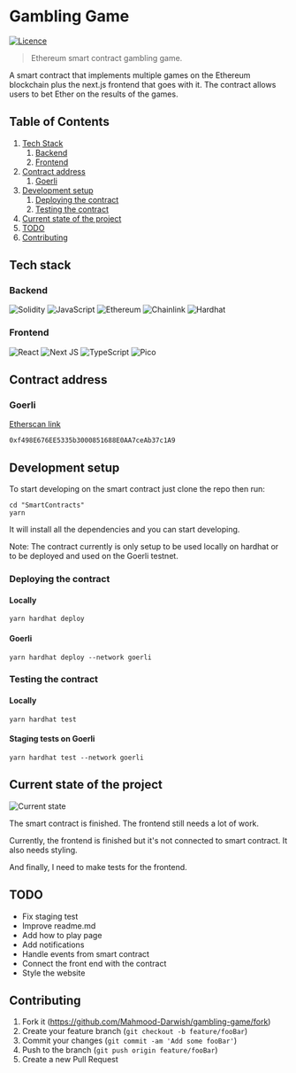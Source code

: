# Gambling Game

[![Licence](https://img.shields.io/github/license/Ileriayo/markdown-badges?style=plastic)](./LICENSE.md)

> Ethereum smart contract gambling game.

A smart contract that implements multiple games on the Ethereum blockchain plus the next.js frontend that goes with it. The contract allows users to bet Ether on the results of the games.

## Table of Contents

1. [ Tech Stack ](#tech)
   1. [ Backend ](#tech-backend)
   2. [ Frontend ](#tech-frontend)
2. [ Contract address ](#address)
   1. [ Goerli ](#address-goerli)
3. [ Development setup ](#dev)
   1. [Deploying the contract](#dev-deploy)
   2. [Testing the contract](#dev-test)
4. [ Current state of the project ](#cur)
5. [ TODO ](#todo)
6. [ Contributing ](#contrib)

<a name="tech"></a>

## Tech stack

<a name="tech-backend"></a>

### Backend

![Solidity](https://img.shields.io/badge/Solidity-%23363636.svg?style=for-the-badge&logo=solidity&logoColor=white)
![JavaScript](https://img.shields.io/badge/javascript-%23323330.svg?style=for-the-badge&logo=javascript&logoColor=%23F7DF1E)
![Ethereum](https://img.shields.io/badge/Ethereum-3C3C3D?style=for-the-badge&logo=Ethereum&logoColor=white)
![Chainlink](https://img.shields.io/badge/Chainlink-375BD2?style=for-the-badge&logo=Chainlink&logoColor=white)
![Hardhat](https://img.shields.io/badge/Hardhat-yellow.svg?style=for-the-badge)

<a name="tech-frontend"></a>

### Frontend

![React](https://img.shields.io/badge/react-%2320232a.svg?style=for-the-badge&logo=react&logoColor=%2361DAFB)
![Next JS](https://img.shields.io/badge/Next-black?style=for-the-badge&logo=next.js&logoColor=white)
![TypeScript](https://img.shields.io/badge/typescript-%23007ACC.svg?style=for-the-badge&logo=typescript&logoColor=white)
![Pico](https://img.shields.io/badge/Pico.CSS-gray.svg?style=for-the-badge)

<a name="address"></a>

## Contract address

<a name="address-goerli"></a>

### Goerli

[Etherscan link](https://goerli.etherscan.io/address/0xf498E676EE5335b3000851688E0AA7ceAb37c1A9)

```
0xf498E676EE5335b3000851688E0AA7ceAb37c1A9
```

<a name="dev"></a>

## Development setup

To start developing on the smart contract just clone the repo then run:

```
cd "SmartContracts"
yarn
```

It will install all the dependencies and you can start developing.

Note: The contract currently is only setup to be used locally on hardhat or to be deployed and used on the Goerli testnet.

<a name="dev-deploy"></a>

### Deploying the contract

#### Locally

```
yarn hardhat deploy
```

#### Goerli

```
yarn hardhat deploy --network goerli
```

<a name="dev-test"></a>

### Testing the contract

#### Locally

```
yarn hardhat test
```

#### Staging tests on Goerli

```
yarn hardhat test --network goerli
```

<a name="cur"></a>

## Current state of the project

![Current state](https://img.shields.io/badge/Under%20Active%20Development-green.svg?style=for-the-badge)

The smart contract is finished. The frontend still needs a lot of work.

Currently, the frontend is finished but it's not connected to smart contract. It also needs styling.

And finally, I need to make tests for the frontend.

<a name="todo"></a>

## TODO

- Fix staging test
- Improve readme.md
- Add how to play page
- Add notifications
- Handle events from smart contract
- Connect the front end with the contract
- Style the website

<a name="contrib"></a>

## Contributing

1. Fork it (<https://github.com/Mahmood-Darwish/gambling-game/fork>)
2. Create your feature branch (`git checkout -b feature/fooBar`)
3. Commit your changes (`git commit -am 'Add some fooBar'`)
4. Push to the branch (`git push origin feature/fooBar`)
5. Create a new Pull Request
